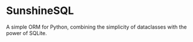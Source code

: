 # SunshineSQL
A simple ORM for Python, combining the simplicity of dataclasses with the power of SQLite.
